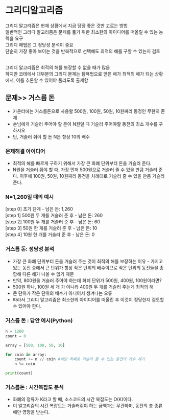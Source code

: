 # 그리디알고리즘
그리디 알고리즘은 현재 상황에서 지금 당장 좋은 것만 고르는 방법<br>
일반적인 그리디 알고리즘은 문제를 풀기 위한 최소한의 아이디어를 떠올릴 수 있는 능력을 요구<br>
그리디 해법은 그 정당성 분석이 중요<br>
단순히 가장 좋아 보이는 것을 반복적으로 선택해도 최적의 해를 구할 수 있는지 검토<br><br>

그리디 알고리즘은 최적의 해를 보장할 수 없을 때가 많음<br>
하지만 코테에서 대부분의 그리디 문제는 탐욕법으로 얻은 해가 최적의 해가 되는 상황에서, 이를 추론할 수 있어야 풀리도록 출제함<br>

## 문제>> 거스름 돈
* 카운터에는 거스름돈으로 사용할 500원, 100원, 50원, 10원짜리 동정인 무한히 존재
* 손님에게 거슬러 주어야 할 돈이 N원일 때 거슬러 주어야할 동전의 최소 개수를 구하시오
* 단, 거슬러 줘야 할 돈 N은 항상 10의 배수

### 문제해결 아이디어
* 최적의 해를 빠르게 구하기 위해서 가장 큰 화폐 단위부터 돈을 거슬러 준다.
* N원을 거슬러 줘야 할 때, 가장 먼저 500원으로 거슬러 줄 수 있을 만큼 거슬러 준다. 이후에 100원, 50원, 10원짜리 동전을 차례대로 거슬러 줄 수 있을 만큼 거슬러 준다.

### N=1,260일 때의 예시
[step 0] 초기 단계 - 남은 돈: 1,260 <br>
[step 1] 500원 두 개를 거슬러 준 후 - 남은 돈: 260<br>
[step 2] 100원 두 개를 거슬러 준 후 - 남은 돈: 60<br>
[step 3] 50원 한 개를 거슬러 준 후 - 남은 돈: 10<br>
[step 4] 10원 한 개를 거슬러 준 후 - 남은 돈: 0<br>

### 거스름 돈: 정당성 분석
* 가장 큰 화폐 단위부터 돈을 거슬러 주는 것이 최적의 해를 보장하는 이유 - 가지고 있는 동전 중에서 큰 단위가 항상 작은 단위의 배수이므로 작은 단위의 동전들을 종합해 다른 해가 나올 수 없기 때문
* 만약, 800원을 거슬러 주어야 하는데 화폐 단위가 500원, 400원, 100원이라면?
* 500원 하나, 100원 세 개 가 아니라 400원 두 개를 거슬러 주는게 최적의 해
* 큰 단위가 작은 단위의 배수가 아니어서 생겨나는 오류
* 따라서 그리디 알고리즘은 최소한의 아이디어를 떠올린 후 이것이 정당한지 검토할 수 있어야 한다.

### 거스름 돈 : 답안 예시(Python)
```python
n = 1260
count = 0

array = [500, 100, 50, 10]

for coin in array:
    count += n // coin #해당 화폐로 거슬러 줄 수 있는 동전의 개수 세기
    n %= coin

print(count)
```

### 거스름돈 : 시간복잡도 분석
* 화폐의 정류가 K라고 할 때, 소스코드의 시간 복잡도는 O(K)이다.
* 이 알고리즘의 시간 복잡도는 거슬러줘야 하는 금액과는 무관하며, 동전의 총 종류에만 영향을 받는다.